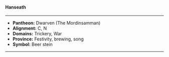 #### Hanseath
___

- **Pantheon:** Dwarven (The Mordinsamman)
- **Alignment:** C, N
- **Domains:** Trickery, War
- **Province:** Festivity, brewing, song
- **Symbol:** Beer stein
___
